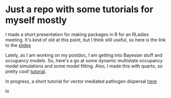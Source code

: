 # Just a repo with some tutorials for myself mostly

I made a short presentation for making packages in R for an RLadies meeting. It's kind of old at this point, but I think still useful, so here is the link to the [slides](https://javirudolph.github.io/short-tutorials/packages/apr29presentation.html#1) 

Lately, as I am working on my postdoc, I am getting into Bayesian stuff and occupancy models. So, here's a go at some dynamic multistate occupancy model simulations and some model fitting. Also, I made this with quarto, so pretty cool! [tutorial](https://javirudolph.github.io/short-tutorials/dyn_multistate_occu/dyn_multistate_occ_overview.html). 

In progress, a short tutorial for vector mediated pathogen dispersal [here](https://javirudolph.github.io/short-tutorials/vector-mediated-dispersal/dispersal_kernel_example.html)

hi